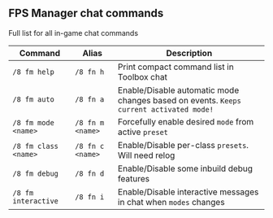 ## FPS Manager chat commands

Full list for all in-game chat commands

|  Command         | Alias        | Description                                        |
| --------------   | -------------| ---------------------------------------------------|
| `/8 fm help`     | `/8 fn h`    | Print compact command list in Toolbox chat |
| `/8 fm auto`     | `/8 fn a`    | Enable/Disable automatic mode changes based on events. `Keeps current activated mode!` |
| `/8 fm mode <name>` | `/8 fn m <name>`| Forcefully enable desired `mode` from active `preset`|
| `/8 fm class <name>` | `/8 fn c <name>`| Enable/Disable per-class `presets`. Will need relog|
| `/8 fm debug` | `/8 fn d`| Enable/Disable some inbuild debug features|
| `/8 fm interactive` | `/8 fn i`| Enable/Disable interactive messages in chat when `modes` changes|
